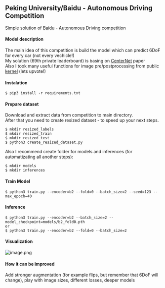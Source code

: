 ## Peking University/Baidu - Autonomous Driving Competition
Simple solution of Baidu - Autonomous Driving competition
#### Model description
  The main idea of this competition is build the model which can predict 6DoF for every car (not every vechicle!)<br/>
  My solution (69th private leaderboard) is basing on [CenterNet](https://arxiv.org/pdf/1904.07850.pdf) paper <br/>
Also I took many useful functions for image pre/postprocessing from public [kernel](https://www.kaggle.com/hocop1/centernet-baseline) (lets upvote!)

#### Instalation
```
$ pip3 install -r requirements.txt
```

#### Prepare dataset
Download and extract data from competition to main directory.<br/>
After that you need to create resized dataset - to speed up your next steps.

```
$ mkdir resized_labels
$ mkdir resized_train
$ mkdir resized_test
$ python3 create_resized_dataset.py
```
Also I recommend create folder for models and inferences (for automatizating all another steps):
```
$ mkdir models
$ mkdir inferences
```

#### Train Model

```
$ python3 train.py --encoder=b2 --fold=0 --batch_size=2 --seed=123 --max_epoch=40
```

#### Inference
```
$ python3 train.py --encoder=b2 --batch_size=2 --model_checkpoint=models/b2_fold0.pth
or
$ python3 train.py --encoder=b2 --fold=0 --batch_size=2
```
#### Visualization
![image.png](https://github.com/AYaroshevskii/Baidu-Autonomous-Driving-competition/blob/master/image.png)

#### How it can be improved
Add stronger augmentation (for example flips, but remember that 6DoF will change), play with image sizes, different losses, deeper models
